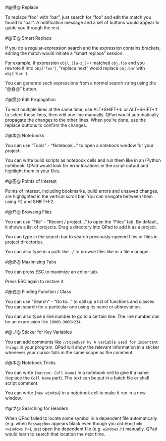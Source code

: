 #@换@ Replace

To replace “foo” with “bar”, just search for “foo” and edit the match you found to “bar”. A notification message and a set of buttons would appear to guide you through the rest.

#@正@ Smart Replace

If you do a regular-expression search and the expression contains brackets, editing the match would initiate a “smart replace” session.

For example, if expression `obj\.([a-z_]+)` matched `obj.foo` and you rewrote it into `obj['foo']`, “replace next” would replace `obj.bar` with `obj['bar']`.

You can generate such expressions from a normal search string using the “@叠@” button.

#@换@ Edit Propagation

To edit multiple lines at the same time, use ALT+SHIFT+↓ or ALT+SHIFT+↑ to select those lines, then edit one line manually. QPad would automatically propagate the changes to the other lines. When you're done, use the replace buttons to confirm the changes.

#@本@ Notebooks

You can use “Tools” - “Notebook...” to open a notebook window for your project. 

You can write build scripts as notebook cells and run them like in an IPython notebook. QPad would look for error locations in the script output and highlight them in your files.

#@签@ Points of Interest

Points of interest, including bookmarks, build errors and unsaved changes, are highlighted in the vertical scroll bar. You can navigate between them using F2 and SHIFT+F2.

#@开@ Browsing Files

You can use “File” - “Recent / project...” to open the “Files” tab. By default, it shows a list of projects. Drag a directory into QPad to add it as a project.

You can type in the search bar to search previously-opened files or files in project directories.

You can also type in a path like `./` to browse files like in a file manager.

#@还@ Maximizing Tabs

You can press ESC to maximize an editor tab.

Press ESC again to restore it.

#@去@ Finding Function / Class

You can use “Search” - “Go to...” to call up a list of functions and classes. You can search for a particular one using its name or abbreviation.

You can also type a line number to go to a certain line. The line number can be an expression like `10000-9000+234`.

#@プ@ Sticker for Key Variables

You can add comments like `//@qpadvar kv A variable used for important things` in your program. QPad will show the relevant information in a sticker whenever your cursor falls in the same scope as the comment.

#@本@ Notebook Tricks

You can write `[button: Cell Name]` in a notebook cell to give it a name (replace the `Cell Name` part). The text can be put in a batch file or shell script comment.

You can write `[new window]` in a notebook cell to make it run in a new window.

#@プ@ Searching for Headers

When QPad failed to locate some symbol in a dependent file automatically (e.g. when `MessageBox` appears black even though you did `#include <windows.h>`), just open the dependent file (e.g. `windows.h`) manually. QPad would learn to search that location the next time.
